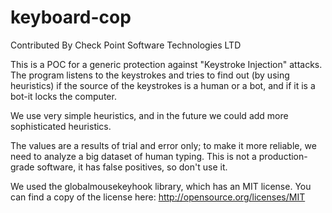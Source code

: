 # keyboard-cop
Contributed By Check Point Software Technologies LTD


This is a POC for a generic protection against "Keystroke Injection" attacks.
The program listens to the keystrokes and tries to find out (by using heuristics) if the source of the keystrokes is a human or a bot, and if it is a bot-it locks the computer.

We use very simple heuristics, and in the future we could add more sophisticated heuristics.

The values are a results of trial and error only; to make it more reliable, we need to analyze a big dataset of human typing.
This is not a production-grade software, it has false positives, so don't use it.

We used the globalmousekeyhook library, which has an MIT license. You can find a copy of the license here: http://opensource.org/licenses/MIT
